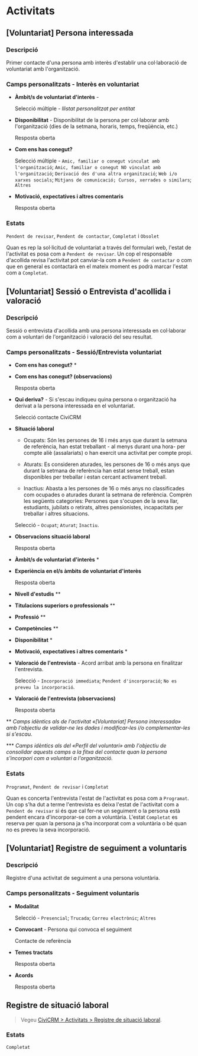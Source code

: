 # Activitats

## [Voluntariat] Persona interessada

### Descripció

Primer contacte d'una persona amb interès d'establir una col·laboració de voluntariat amb l'organització.

### Camps personalitzats - Interès en voluntariat

* **Àmbit/s de voluntariat d'interès** -

    Selecció múltiple - *llistat personalitzat per entitat*

* **Disponibilitat** - Disponibilitat de la persona per col·laborar amb l'organització (dies de la setmana, horaris, temps, freqüència, etc.)

    Resposta oberta

* **Com ens has conegut?**

    Selecció múltiple - `Amic, familiar o conegut vinculat amb l'organització`; `Amic, familiar o conegut NO vinculat amb l'organització`; `Derivació des d'una altra organització`; `Web i/o xarxes socials`; `Mitjans de comunicació; Cursos, xerrades o similars`; `Altres`

* **Motivació, expectatives i altres comentaris**

    Resposta oberta

### Estats

`Pendent de revisar`, `Pendent de contactar`, `Completat` i `Obsolet`

Quan es rep la sol·licitud de voluntariat a través del formulari web, l'estat de l'activitat es posa com a `Pendent de revisar`. Un cop el responsable d'acollida revisa l'activitat pot canviar-la com a `Pendent de contactar` o com que en general es contactarà en el mateix moment es podrà marcar l'estat com a `Completat`.

## [Voluntariat] Sessió o Entrevista d'acollida i valoració

### Descripció

Sessió o entrevista d'acollida amb una persona interessada en col·laborar com a voluntari de l'organització i valoració del seu resultat.

### Camps personalitzats - Sessió/Entrevista voluntariat

* **Com ens has conegut?** *

* **Com ens has conegut? (observacions)**

    Resposta oberta

* **Qui deriva?** - Si s'escau indiqueu quina persona o organització ha derivat a la persona interessada en el voluntariat.

    Selecció contacte CiviCRM

* **Situació laboral**

    * Ocupats: Són les persones de 16 i més anys que durant la setmana de referència, han estat treballant - al menys durant una hora- per compte aliè (assalariats) o han exercit una activitat per compte propi.

    * Aturats: Es consideren aturades, les persones de 16 o més anys que durant la setmana de referència han estat sense treball, estan disponibles per treballar i estan cercant activament treball.

    * Inactius: Abasta a les persones de 16 o més anys no classificades com ocupades o aturades durant la setmana de referència. Comprèn les següents categories: Persones que s'ocupen de la seva llar, estudiants, jubilats o retirats, altres pensionistes, incapacitats per treballar i altres situacions.

    Selecció - `Ocupat`; `Aturat`; `Inactiu`.

* **Observacions situació laboral**

    Resposta oberta

* **Àmbit/s de voluntariat d'interès** *

* **Experiència en el/s àmbits de voluntariat d'interès**

    Resposta oberta

* **Nivell d'estudis** **

* **Titulacions superiors o professionals** **

* **Professió** **

* **Competències** **

* **Disponibilitat** *

* **Motivació, expectatives i altres comentaris** *

* **Valoració de l'entrevista** - Acord arribat amb la persona en finalitzar l'entrevista.

    Selecció - `Incorporació immediata`; `Pendent d'incorporació`; `No es preveu la incorporació`.

* **Valoració de l'entrevista (observacions)**

    Resposta oberta

** *Camps idèntics als de l'activitat «[Voluntariat] Persona interessada» amb l'objectiu de validar-ne les dades i modificar-les i/o complementar-les si s'escau.*

*** *Camps idèntics als del «Perfil del voluntari» amb l'objectiu de consolidar aquests camps a la fitxa del contacte quan la persona s'incorpori com a voluntari a l'organització.*

### Estats

`Programat`, `Pendent de revisar` i `Completat`

Quan es concerta l'entrevista l'estat de l'activitat es posa com a `Programat`. Un cop s'ha dut a terme l'entrevista es deixa l'estat de l'activitat com a `Pendent de revisar` si és que cal fer-ne un seguiment o la persona està pendent encara d'incorporar-se com a voluntària. L'estat `Completat` es reserva per quan la persona ja s'ha incorporat com a voluntària o bé quan no es preveu la seva incorporació.


## [Voluntariat] Registre de seguiment a voluntaris

### Descripció

Registre d'una activitat de seguiment a una persona voluntària.

### Camps personalitzats - Seguiment voluntaris

- **Modalitat**

    Selecció - `Presencial`; `Trucada`; `Correu electrònic`; `Altres`

- **Convocant** - Persona qui convoca el seguiment

    Contacte de referència

- **Temes tractats**

    Resposta oberta

- **Acords**

    Resposta oberta


## Registre de situació laboral

> Vegeu [CiviCRM > Activitats > Registre de situació laboral](/civicrm/activitats/#registre-de-situacio-laboral).

### Estats

`Completat`
